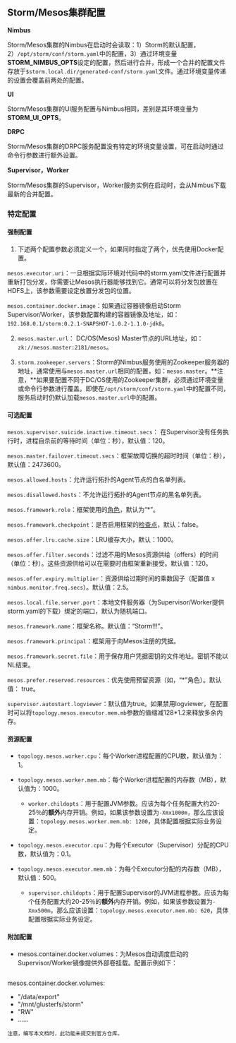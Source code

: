 ## Storm/Mesos集群配置

**Nimbus**

Storm/Mesos集群的Nimbus在启动时会读取：1）Storm的默认配置，2）`/opt/storm/conf/storm.yaml`中的配置，3）通过环境变量**STORM_NIMBUS_OPTS**设定的配置，然后进行合并，形成一个合并的配置文件存放于`$storm.local.dir/generated-conf/storm.yaml`文件。通过环境变量传递的设置会覆盖前两处的配置。

**UI**

Storm/Mesos集群的UI服务配置与Nimbus相同，差别是其环境变量为**STORM_UI_OPTS**。

**DRPC**

Storm/Mesos集群的DRPC服务配置没有特定的环境变量设置，可在启动时通过命令行参数进行额外设置。

**Supervisor，Worker**

Storm/Mesos集群的Supervisor，Worker服务实例在启动时，会从Nimbus下载最新的合并配置。

### 特定配置

#### 强制配置

1. 下述两个配置参数必须定义一个，如果同时指定了两个，优先使用Docker配置。
  
  `mesos.executor.uri`：一旦根据实际环境对代码中的storm.yaml文件进行配置并重新打包分发，你需要让Mesos执行器能够找到它。通常可以将分发包放置在HDFS上，该参数需要设定放置分发包的位置。

  `mesos.container.docker.image`：如果通过容器镜像启动Storm Supervisor/Worker，该参数配置构建的容器镜像及地址，如：`192.168.0.1/storm:0.2.1-SNAPSHOT-1.0.2-1.1.0-jdk8`。

2. `mesos.master.url`： DC/OS(Mesos) Master节点的URL地址，如：`zk://mesos.master:2181/mesos`。

3. `storm.zookeeper.servers`：Storm的Nimbus服务使用的Zookeeper服务器的地址，通常使用与`mesos.master.url`相同的配置，如：`mesos.master`。**注意，**如果要配置不同于DC/OS使用的Zookeeper集群，必须通过环境变量或命令行参数进行覆盖。即使在`/opt/storm/conf/storm.yaml`中的配置不同，服务启动时仍默认加载`mesos.master.url`中的配置。

#### 可选配置

`mesos.supervisor.suicide.inactive.timeout.secs`： 在Supervisor没有任务执行时，进程自杀前的等待时间（单位：秒），默认值：120。

`mesos.master.failover.timeout.secs`：框架故障切换的超时时间（单位：秒），默认值：2473600。

`mesos.allowed.hosts`：允许运行拓扑的Agent节点的白名单列表。

`mesos.disallowed.hosts`：不允许运行拓扑的Agent节点的黑名单列表。

`mesos.framework.role`：框架使用的[角色](/dcos-mesos-roles.md)，默认为“*”。

`mesos.framework.checkpoint`：是否启用框架的[检查点](/dcos-mesos-agent-recovery.md)，默认：false。

`mesos.offer.lru.cache.size`：LRU缓存大小，默认：1000。

`mesos.offer.filter.seconds`：过滤不用的Mesos资源供给（offers）的时间（单位：秒）。这些资源供给可以在需要时由框架重新接受。默认值：120。

`mesos.offer.expiry.multiplier`：资源供给过期时间的乘数因子（配置值 x `nimbus.monitor.freq.secs`）。默认值：2.5。

`mesos.local.file.server.port`：本地文件服务器（为Supervisor/Worker提供storm.yaml的下载）绑定的端口，默认为随机端口。

`mesos.framework.name`：框架名称。默认值：“Storm!!!”。

`mesos.framework.principal`：框架用于向Mesos注册的凭据。

`mesos.framework.secret.file`：用于保存用户凭据密钥的文件地址。密钥不能以NL结束。

`mesos.prefer.reserved.resources`：优先使用预留资源（如，“*”角色）。默认值： true。

`supervisor.autostart.logviewer`：默认值为true。如果禁用logviewer，在配置时可以将`topology.mesos.executor.mem.mb`参数的值缩减128*1.2来释放多余内存。

#### 资源配置

* `topology.mesos.worker.cpu`：每个Worker进程配置的CPU数，默认值为：1。

* `topology.mesos.worker.mem.mb`：每个Worker进程配置的内存数（MB），默认值为：1000。

  * `worker.childopts`：用于配置JVM参数。应该为每个任务配置大约20-25％的**额外**内存开销。例如，如果该参数设置为`-Xmx1000m`，那么应该设置：`topology.mesos.worker.mem.mb: 1200`，具体配置根据实际业务设定。

* `topology.mesos.executor.cpu`：为每个Executor（Supervisor）分配的CPU数，默认值为：0.1。

* `topology.mesos.executor.mem.mb`：为每个Executor分配的内存数（MB），默认值：500。

  * `supervisor.childopts`：用于配置Supervisor的JVM进程参数。应该为每个任务配置大约20-25％的**额外**内存开销。例如，如果该参数设置为`-Xmx500m`，那么应该设置：`topology.mesos.executor.mem.mb: 620`，具体配置根据实际业务设定。

#### 附加配置

* mesos.container.docker.volumes：为Mesos自动调度启动的Supervisor/Worker镜像提供外部卷挂载。配置示例如下：

  ```
mesos.container.docker.volumes:
 - "/data/export"
 - "/mnt/glusterfs/storm"
 - "RW"
 - ......
```
注意，编写本文档时，此功能未提交到官方仓库。
